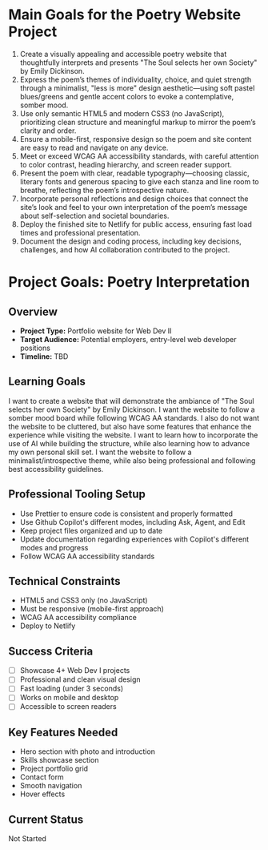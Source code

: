 # Main Goals for the Poetry Website Project

1. Create a visually appealing and accessible poetry website that thoughtfully interprets and presents "The Soul selects her own Society" by Emily Dickinson.
2. Express the poem’s themes of individuality, choice, and quiet strength through a minimalist, "less is more" design aesthetic—using soft pastel blues/greens and gentle accent colors to evoke a contemplative, somber mood.
3. Use only semantic HTML5 and modern CSS3 (no JavaScript), prioritizing clean structure and meaningful markup to mirror the poem’s clarity and order.
4. Ensure a mobile-first, responsive design so the poem and site content are easy to read and navigate on any device.
5. Meet or exceed WCAG AA accessibility standards, with careful attention to color contrast, heading hierarchy, and screen reader support.
6. Present the poem with clear, readable typography—choosing classic, literary fonts and generous spacing to give each stanza and line room to breathe, reflecting the poem’s introspective nature.
7. Incorporate personal reflections and design choices that connect the site’s look and feel to your own interpretation of the poem’s message about self-selection and societal boundaries.
8. Deploy the finished site to Netlify for public access, ensuring fast load times and professional presentation.
9. Document the design and coding process, including key decisions, challenges, and how AI collaboration contributed to the project.

# Project Goals: Poetry Interpretation

## Overview

- **Project Type:** Portfolio website for Web Dev II
- **Target Audience:** Potential employers, entry-level web developer positions
- **Timeline:** TBD

## Learning Goals

I want to create a website that will demonstrate the ambiance of "The Soul selects her own Society" by Emily Dickinson. I want the website to follow a somber mood board while following WCAG AA standards.
I also do not want the website to be cluttered, but also have some features that enhance the experience while visiting the website. I want to learn how to incorporate the use of AI while building the structure, while also learning how to advance my own personal skill set. I want the website to follow a minimalist/introspective theme, while also being professional and following best accessibility guidelines.

## Professional Tooling Setup

- Use Prettier to ensure code is consistent and properly formatted
- Use Github Copilot's different modes, including Ask, Agent, and Edit
- Keep project files organized and up to date
- Update documentation regarding experiences with Copilot's different modes and progress
- Follow WCAG AA accessibility standards

## Technical Constraints

- HTML5 and CSS3 only (no JavaScript)
- Must be responsive (mobile-first approach)
- WCAG AA accessibility compliance
- Deploy to Netlify

## Success Criteria

- [ ] Showcase 4+ Web Dev I projects
- [ ] Professional and clean visual design
- [ ] Fast loading (under 3 seconds)
- [ ] Works on mobile and desktop
- [ ] Accessible to screen readers

## Key Features Needed

- Hero section with photo and introduction
- Skills showcase section
- Project portfolio grid
- Contact form
- Smooth navigation
- Hover effects

## Current Status

Not Started
